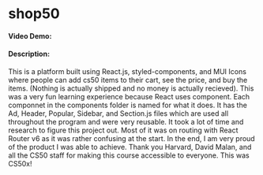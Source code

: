 # shop50
#### Video Demo: 
#### Description:
This is a platform built using React.js, styled-components, and MUI Icons where people can add cs50 items to their cart, see the price, and buy the items. (Nothing is actually shipped and no money is actually recieved). This was a very fun learning experience because React uses component. Each componnet in the components folder is named for what it does. It has the Ad, Header, Popular, Sidebar, and Section.js files which are used all throughout the program and were very reusable. It took a lot of time and research to figure this project out. Most of it was on routing with React Router v6 as it was rather confusing at the start. In the end, I am very proud of the product I was able to achieve. Thank you Harvard, David Malan, and all the CS50 staff for making this course accessible to everyone. This was CS50x!